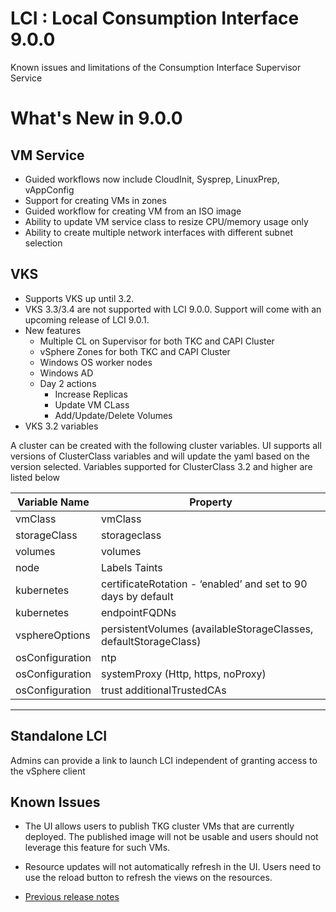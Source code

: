 
# LCI : Local Consumption Interface 9.0.0
Known issues and limitations of the Consumption Interface Supervisor Service

# What's New in 9.0.0
## VM Service
- Guided workflows now include CloudInit, Sysprep, LinuxPrep, vAppConfig
- Support for creating VMs in zones
- Guided workflow for creating VM from an ISO image
- Ability to update VM service class to resize CPU/memory usage only
- Ability to create multiple network interfaces with different subnet selection


## VKS
- Supports VKS up until 3.2.
- VKS 3.3/3.4 are not supported with LCI 9.0.0. Support will come with an upcoming release of LCI 9.0.1.
- New features
    - Multiple CL on Supervisor for both TKC and CAPI Cluster
    - vSphere Zones for both TKC and CAPI Cluster
    - Windows OS worker nodes
    - Windows AD
    - Day 2 actions
        - Increase Replicas
        - Update VM CLass
        - Add/Update/Delete Volumes
- VKS 3.2 variables

A cluster can be created with the following cluster variables.
UI supports all versions of ClusterClass variables and will update the yaml based on the version selected. Variables supported for ClusterClass 3.2 and higher are listed below

| Variable Name | Property |
| ----------- | ----------- |
| vmClass| vmClass|
| storageClass | storageclass |
| volumes | volumes|
| node | Labels Taints |
| kubernetes | certificateRotation - ‘enabled’ and set to 90 days by default |
| kubernetes | endpointFQDNs |
| vsphereOptions | persistentVolumes (availableStorageClasses, defaultStorageClass) |
| osConfiguration | ntp |
| osConfiguration | systemProxy (Http, https, noProxy)
| osConfiguration | trust additionalTrustedCAs |

--- 

## Standalone LCI
Admins can provide a link to launch LCI independent of granting access to the vSphere client

## Known Issues

- The UI allows users to publish TKG cluster VMs that are currently deployed. The published image will not be usable and users should not leverage this feature for such VMs.

- Resource updates will not automatically refresh in the UI. Users need to use the reload button to refresh the views on the resources.

- [Previous release notes](./Release_Notes_1_0_2.md)


